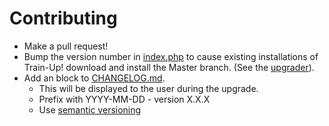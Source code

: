 Contributing
============

* Make a pull request!
* Bump the version number in [index.php](index.php) to cause existing installations of Train-Up! download and install the Master branch. (See the [upgrader](class/base/helper_upgrader.php)).
* Add an block to [CHANGELOG.md](CHANGELOG.md). 
  * This will be displayed to the user during the upgrade.
  * Prefix with YYYY-MM-DD - version X.X.X  
  * Use [semantic versioning](http://semver.org/)  